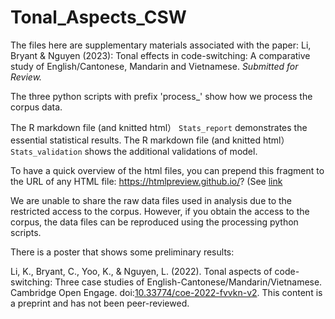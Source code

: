 # Tonal_Aspects_CSW

The files here are supplementary materials associated with the paper: Li, Bryant & Nguyen (2023): Tonal effects in code-switching: A comparative study of English/Cantonese, Mandarin and Vietnamese. *Submitted for Review.*

The three python scripts with prefix 'process_' show how we process the corpus data. 

The R markdown file (and knitted html） `Stats_report` demonstrates the essential statistical results. The R markdown file (and knitted html） `Stats_validation` shows the additional validations of model.

To have a quick overview of the html files, you can prepend this fragment to the URL of any HTML file: https://htmlpreview.github.io/? (See [link](https://github.com/htmlpreview/htmlpreview.github.com)

We are unable to share the raw data files used in analysis due to the restricted access to the corpus. However, if you obtain the access to the corpus, the data files can be reproduced using the processing python scripts. 

There is a poster that shows some preliminary results: 

Li, K., Bryant, C., Yoo, K., & Nguyen, L. (2022). Tonal aspects of code-switching: Three case studies of English-Cantonese/Mandarin/Vietnamese. Cambridge Open Engage. doi:[10.33774/coe-2022-fvvkn-v2](https://www.cambridge.org/engage/coe/article-details/637c039ae70b0a5ea9a5a5c8). This content is a preprint and has not been peer-reviewed.
